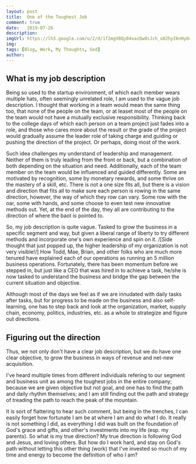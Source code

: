 ```yaml
---
layout: post
title:  One of the Toughest Job
comment: true
date:   2019-07-26
description: 
imgUrl: https://lh3.google.com/u/2/d/1f2mgV8Qy04xazQw8sJch_o82hyI6nHyO=w2538-h1378-iv1
img: 
tags: [Blog, Work, My Thoughts, God]
author:
---
```


## What is my job description

Being so used to the startup environment, of which each member wears multiple hats, often seemingly unrelated role, I am used to the vague job description. I thought that working in a team would mean the same thing too, that none of the people on the team, or at leaset most of the people on the team would not have a mutually exclusive responsibility. Thinking back to the college days of which each person on a team project just fades into a role, and those who cares more about the result or the grade of the project would gradually assume the leader role of taking charge and guiding or pushing the direction of the project. Or perhaps, doing most of the work.

Such idea challenges my understand of leadership and management. Neither of them is truly leading from the front or back, but a combination of both depending on the situation and need. Additionally, each of the team member on the team would be influenced and guided differently. Some are motivated by recognition, some by monetary rewards, and some thrive on the mastery of a skill, etc. There is not a one size fits all, but there is a vision and direction that fits all to make sure each person is rowing in the same direction, however, the way of which they row can vary. Some row with the oar, some with hands, and some choose to even test new innovative methods out. Yet, at the end of the day, they all are contributing to the direction of where the baot is pointed to.

So, my job description is quite vague. Tasked to grow the business in a specific segment and way, but given a liberal range of liberty to try different methods and incorporate one's own experience and spin on it. /[Side thought that just popped up, the higher leadership of my organization is not very visible!/] How Todd, Mae, Brian, and other folks who are much more tenured have explained each of our operations as running an 5 million business operations. Fortunately, there has been momentum before we stepped in, but just like a CEO that was hired in to achieve a task, he/she is now tasked to understand the business and bridge the gap between the current situation and objective.

Although most of the days we feel as if we are innudated with daily tasks after tasks, but for progress to be made on the business and also self-learning, one has to step back and look at the organization, market, supply chain, economy, politics, industries, etc. as a whole to strategize and figure out directions.

## Figuring out the direction

Thus, we not only don't have a clear job description, but we do have one clear objective, to grow the business in ways of revenue and net-new acquisition.

I've heard multiple times from different individuals refering to our segment and business unit as among the toughest jobs in the entire company; because we are given objective but not goal, and one has to find the path and daily rhythm themselves; and I am still finding out the path and strategy of treading the path to reach the peak of the mountain.

It is sort of flattering to hear such comment, but being in the trenches, I can easily forget how fortunate I am be at where I am and do what I do. It really is not something I did, as everything I did was built on the foundation of God's grace and gifts, and other's investments into my life (esp. my parents). So what is my true direction? My true direction is following God and Jesus, and loving others. But how do I work hard, and stay on God's path without letting this other thing (work) that I've invested so much of my time and energy to become the definition of who I am?
